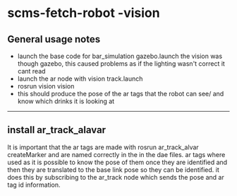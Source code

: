 # scms-fetch-robot -vision

General usage notes 
--------------------------------------------
- launch the base code for bar_simulation  gazebo.launch the vision was though gazebo, this caused problems as if the lighting wasn't correct it cant read 
- launch  the ar node with vision track.launch 
- rosrun vision vision 
- this should produce the pose of the ar tags that the robot can see/ and know which drinks it is looking at 
-----------------------------------
install ar_track_alavar 
-----------------------------------
It is important that the ar tags are made with rosrun ar_track_alvar createMarker and are named correctly in the in the dae files. 
ar tags where used as it is possible to know the pose of them once they are identified and then they are translated to the base link pose so they can be identified.
it does this by subscribing to the ar_track node which sends the pose and ar tag id information. 